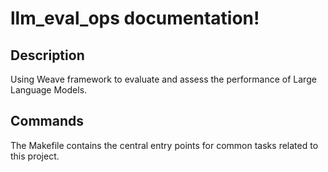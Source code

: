# llm_eval_ops documentation!

## Description

Using Weave framework to evaluate and assess the performance of Large Language Models.

## Commands

The Makefile contains the central entry points for common tasks related to this project.

